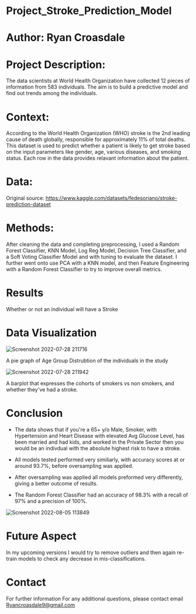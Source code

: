 # Project_Stroke_Prediction_Model

# Author: Ryan Croasdale

# Project Description:

The data scientists at World Health Organization have collected 12 pieces of information from 583 individuals. The aim is to build a predictive model and find out trends among the individuals.

# Context:

According to the World Health Organization (WHO) stroke is the 2nd leading cause of death globally, responsible for approximately 11% of total deaths.
This dataset is used to predict whether a patient is likely to get stroke based on the input parameters like gender, age, various diseases, and smoking status. Each row in the data provides relavant information about the patient.

# Data:

Original source: https://www.kaggle.com/datasets/fedesoriano/stroke-prediction-dataset

# Methods: 

After cleaning the data and completing preprocessing, I used a Random Forest Classifier, KNN Model, Log Reg Model, Decision Tree Classifier, and a Soft Voting Classifier Model and with tuning to evaluate the dataset. I further went onto use PCA with a KNN model, and then Feature Engineering with a Random Forest Classifier to try to improve overall metrics. 

# Results

Whether or not an individual will have a Stroke

# Data Visualization

![Screenshot 2022-07-28 211716](https://user-images.githubusercontent.com/105382201/183113752-72f507a1-0405-4836-a561-99dc4e27ec61.png)

A pie graph of Age Group Distrubtion of the individuals in the study

![Screenshot 2022-07-28 211942](https://user-images.githubusercontent.com/105382201/183114011-c545dedf-4e71-4f3a-b7da-0fb14608c6e9.png)

A barplot that expresses the cohorts of smokers vs non smokers, and whether they've had a stroke.

# Conclusion

- The data shows that if you're a 65+ y/o Male, Smoker, with Hypertension and Heart Disease with elevated Avg Glucose Level, has been married and had kids, and worked in the Private Sector then you would be an indivdual with the absolute highest risk to have a stroke.

- All models tested performed very similiarly, with accuracy scores at or around 93.7%, before oversampling was applied.

- After oversampling was applied all models preformed very differently, giving a better outcome of results.

- The Random Forest Classifier had an accuracy of 98.3% with a recall of 97% and a precision of 100%.

![Screenshot 2022-08-05 113849](https://user-images.githubusercontent.com/105382201/183113612-4b0419ab-b25e-4492-a4f6-d7217ad8f666.png)

# Future Aspect

In my upcoming versions I would try to remove outliers and then again re- train models to check any decrease in mis-classifications.

# Contact
For further information For any additional questions, please contact email Ryancroasdale9@gmail.com
